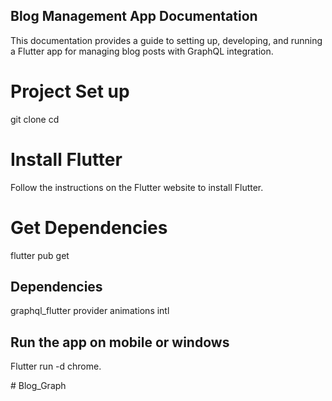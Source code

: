 ## Blog Management App Documentation
This documentation provides a guide to setting up, developing, and running a Flutter app for managing blog posts with GraphQL integration.

# Project Set up
git clone <repository-url>
cd <repository-directory>
# Install Flutter
Follow the instructions on the Flutter website to install Flutter.
# Get Dependencies
flutter pub get
## Dependencies 
graphql_flutter
provider
animations
intl
## Run the app on mobile or windows
Flutter run -d chrome.



 
 #   B l o g _ G r a p h 
 
 
